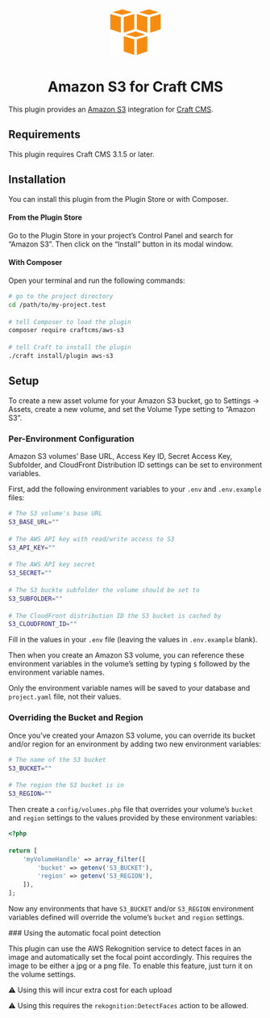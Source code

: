 <p align="center"><img src="./src/icon.svg" width="100" height="100" alt="Craft Commerce icon"></p>

<h1 align="center">Amazon S3 for Craft CMS</h1>

This plugin provides an [Amazon S3](https://aws.amazon.com/s3/) integration for [Craft CMS](https://craftcms.com/).

## Requirements

This plugin requires Craft CMS 3.1.5 or later.

## Installation

You can install this plugin from the Plugin Store or with Composer.

#### From the Plugin Store

Go to the Plugin Store in your project’s Control Panel and search for “Amazon S3”. Then click on the “Install” button in its modal window.

#### With Composer

Open your terminal and run the following commands:

```bash
# go to the project directory
cd /path/to/my-project.test

# tell Composer to load the plugin
composer require craftcms/aws-s3

# tell Craft to install the plugin
./craft install/plugin aws-s3
```

## Setup

To create a new asset volume for your Amazon S3 bucket, go to Settings → Assets, create a new volume, and set the Volume Type setting to “Amazon S3”.

### Per-Environment Configuration

Amazon S3 volumes’ Base URL, Access Key ID, Secret Access Key, Subfolder, and CloudFront Distribution ID settings can be set to environment variables. 

First, add the following environment variables to your `.env` and `.env.example` files:

```bash
# The S3 volume's base URL
S3_BASE_URL=""

# The AWS API key with read/write access to S3
S3_API_KEY=""

# The AWS API key secret
S3_SECRET=""

# The S3 buckte subfolder the volume should be set to
S3_SUBFOLDER=""

# The CloudFront distribution ID the S3 bucket is cached by
S3_CLOUDFRONT_ID=""
``` 

Fill in the values in your `.env` file (leaving the values in `.env.example` blank).

Then when you create an Amazon S3 volume, you can reference these environment variables in the volume’s setting by typing `$` followed by the environment variable names.

Only the environment variable names will be saved to your database and `project.yaml` file, not their values.

### Overriding the Bucket and Region

Once you’ve created your Amazon S3 volume, you can override its bucket and/or region for an environment by adding two new environment variables:

```bash
# The name of the S3 bucket
S3_BUCKET=""

# The region the S3 bucket is in
S3_REGION=""
```

Then create a `config/volumes.php` file that overrides your volume’s `bucket` and `region` settings to the values provided by these environment variables:

```php
<?php

return [
    'myVolumeHandle' => array_filter([
        'bucket' => getenv('S3_BUCKET'),
        'region' => getenv('S3_REGION'),
    ]),
];
```

Now any environments that have `S3_BUCKET` and/or `S3_REGION` environment variables defined will override the volume’s `bucket` and `region` settings.

### Using the automatic focal point detection

This plugin can use the AWS Rekognition service to detect faces in an image and automatically set the focal point accordingly. This requires the image to be either a jpg or a png file. To enable this feature, just turn it on the volume settings.

:warning: ️Using this will incur extra cost for each upload

:warning: ️Using this requires the <code>rekognition:DetectFaces</code> action to be allowed.
